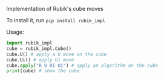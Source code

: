 Implementation of Rubik's cube moves

To install it, run `pip install rubik_impl`

Usage:
```python
import rubik_impl
cube = rubik_impl.Cube()
cube.U() # apply a U move on the cube
cube.Ui() # apply Ui move
cube.apply("R U Ri Ui") # apply an algorithm on the cube
print(cube) # show the cube
```


